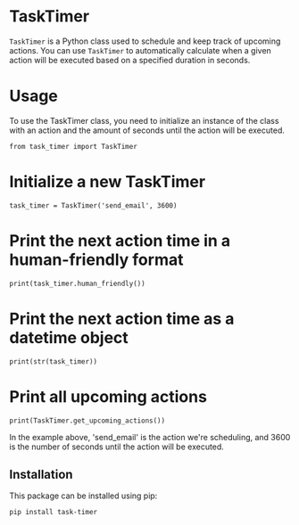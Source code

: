 # TaskTimer

`TaskTimer` is a Python class used to schedule and keep track of upcoming actions. You can use `TaskTimer` to automatically calculate when a given action will be executed based on a specified duration in seconds.

# Usage
To use the TaskTimer class, you need to initialize an instance of the class with an action and the amount of seconds until the action will be executed.

    from task_timer import TaskTimer

# Initialize a new TaskTimer
    task_timer = TaskTimer('send_email', 3600)

# Print the next action time in a human-friendly format
    print(task_timer.human_friendly())

# Print the next action time as a datetime object
    print(str(task_timer))

# Print all upcoming actions
    print(TaskTimer.get_upcoming_actions())

In the example above, 'send_email' is the action we're scheduling, and 3600 is the number of seconds until the action will be executed.


## Installation

This package can be installed using pip:

```bash
pip install task-timer
